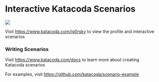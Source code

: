 # Interactive Katacoda Scenarios

[![](http://shields.katacoda.com/katacoda/ig0rsky/count.svg)](https://www.katacoda.com/ig0rsky "Get your profile on Katacoda.com")

Visit https://www.katacoda.com/ig0rsky to view the profile and interactive scenarios

### Writing Scenarios
Visit https://www.katacoda.com/docs to learn more about creating Katacoda scenarios

For examples, visit https://github.com/katacoda/scenario-example
